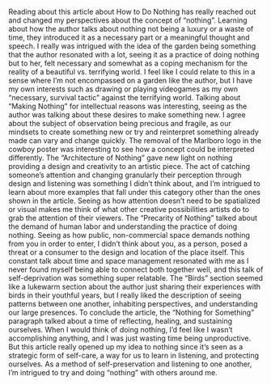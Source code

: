 Reading about this article about How to Do Nothing has really reached out and changed my perspectives about the concept of “nothing”. Learning about how the author talks about nothing not being a luxury or a waste of time, they introduced it as a necessary part or a meaningful thought and speech. I really was intrigued with the idea of the garden being something that the author resonated with a lot, seeing it as a practice of doing nothing but to her, felt necessary and somewhat as a coping mechanism for the reality of a beautiful vs. terrifying world. I feel like I could relate to this in a sense where I’m not encompassed on a garden like the author, but I have my own interests such as drawing or playing videogames as my own “necessary, survival tactic” against the terrifying world. Talking about “Making Nothing” for intellectual reasons was interesting, seeing as the author was talking about these desires to make something new. I agree about the subject of observation being precious and fragile, as our mindsets to create something new or try and reinterpret something already made can vary and change quickly. The removal of the Marlboro logo in the cowboy poster was interesting to see how a concept could be interpreted differently. The “Architecture of Nothing” gave new light on nothing providing a design and creativity to an artistic piece. The act of catching someone’s attention and changing granularly their perception through design and listening was something I didn’t think about, and I’m intrigued to learn about more examples that fall under this category other than the ones shown in the article. Seeing as how attention doesn’t need to be spatialized or visual makes me think of what other creative possibilities artists do to grab the attention of their viewers. The “Precarity of Nothing” talked about the demand of human labor and understanding the practice of doing nothing. Seeing as how public, non-commercial space demands nothing from you in order to enter, I didn’t think about you, as a person, posed a threat or a consumer to the design and location of the place itself. This constant talk about time and space management resonated with me as I never found myself being able to connect both together well, and this talk of self-deprivation was something super relatable. The “Birds” section seemed like a lukewarm section about the author just sharing their experiences with birds in their youthful years, but I really liked the description of seeing patterns between one another, inhabiting perspectives, and understanding our large presences. To conclude the article, the “Nothing for Something” paragraph talked about a time of reflecting, healing, and sustaining ourselves. When I would think of doing nothing, I’d feel like I wasn’t accomplishing anything, and I was just wasting time being unproductive. But this article really opened up my idea to nothing since it’s seen as a strategic form of self-care, a way for us to learn in listening, and protecting ourselves. As a method of self-preservation and listening to one another, I’m intrigued to try and doing “nothing” with others around me.
